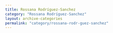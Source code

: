 ```yaml
---
title: Rossana Rodríguez-Sanchez
category: "Rossana Rodríguez-Sanchez"
layout: archive-categories
permalink: "category/rossana-rodr-guez-sanchez"
---
```


